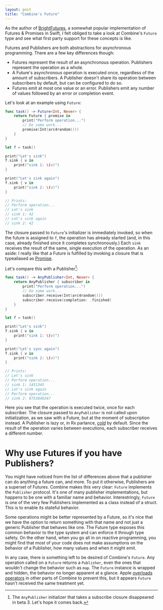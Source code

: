 ```yaml
---
layout: post
title: "Combine's Future"
---
```


As the author of [BrightFutures](https://github.com/Thomvis/BrightFutures), a somewhat popular implementation of Futures & Promises in Swift, I felt obliged to take a look at Combine's `Future` type and see what first party support for these concepts is like.

Futures and Publishers are both abstractions for asynchronous programming. There are a few key differences though:

- Futures represent the result of an asynchronous operation. Publishers represent the operation as a whole.
- A Future's asynchronous operation is executed once, regardless of the amount of subscribers. A Publisher doesn't share its operation between subscribers by default, but can be configured to do so.
- Futures emit at most one value or an error. Publishers emit any number of values followed by an error or completion event.

Let's look at an example using `Future`:

```swift
func task() -> Future<Int, Never> {
    return Future { promise in
        print("Perform operation...")
        // Do some work...
        promise(Int(arc4random()))
    }
}

let f = task()

print("Let's sink")
f.sink { v in
    print("sink 1: \(v)")
}

print("Let's sink again")
f.sink { v in
    print("sink 2: \(v)")
}

// Prints:
// Perform operation...
// Let's sink
// sink 1: 42
// Let's sink again
// sink 2: 42
```

The closure passed to `Future`'s initializer is immediately invoked, so when the future is assigned to `f`, the operation has already started (and, in this case, already finished since it completes synchronously.) Each `sink` receives the result of the same, single execution of the operation. As an aside: I really like that a Future is fulfilled by invoking a closure that is typealiased as [Promise](https://developer.apple.com/documentation/combine/future/promise).

Let's compare this with a Publisher[^1]:

```swift
func task() -> AnyPublisher<Int, Never> {
    return AnyPublisher { subscriber in
        print("Perform operation...")
        // Do some work...
        subscriber.receive(Int(arc4random()))
        subscriber.receive(completion: .finished)
    }
}

let f = task()

print("Let's sink")
f.sink { v in
    print("sink 1: \(v)")
}

print("Let's sync again")
f.sink { v in
    print("sink 2: \(v)")
}

// Prints:
// Let's sink
// Perform operation...
// sink 1: 1451345
// Let's sink again
// Perform operation...
// sink 2: 8753846347
```

Here you see that the operation is executed twice, once for each subscriber. The closure passed to `AnyPublisher` is not called upon initialization, as we saw with a Future, but at the moment of subscription instead. A Publisher is lazy or, in Rx parlance, [_cold_](https://github.com/ReactiveCocoa/ReactiveSwift/blob/master/Documentation/RxComparison.md#signals-and-signalproducers-hot-and-cold-observables) by default. Since the result of the operation varies between executions, each subscriber receives a different number.

# Why use Futures if you have Publishers?
You might have noticed from the list of differences above that a publisher can do anything a future can, and more. To put it otherwise, Publishers are a superset of Futures. Combine makes this very clear: `Future` implements the `Publisher` protocol. It's one of many publisher implementations, but happens to be one with a familiar name and behavior. Interestringly, `Future` is one of the very few Publishers implemented as a class instead of a struct. This is to enable its stateful behavior.

Some operations might be better represented by a Future, so it's nice that we have the option to return something with that name and not just a generic Publisher that behaves like one. The Future type exposes this common behavior to the type system and can enforce it through type safety. On the other hand, when you go all in on reactive programming, you might find that most of your code does not make assumptions on the behavior of a Publisher, how many values and when it might emit.

In any case, there is something left to be desired of Combine's `Future`. Any operation called on a `Future` returns a `Publisher`, even the ones that wouldn't change the behavior such as `map`. The `Future` instance is wrapped and hidden, the behavior no longer apparent at a glance. Apple [overloads operators](/2019/07/04/combine-types/) in other parts of Combine to prevent this, but it appears `Future` hasn't received the same treatment yet.

[^1]: The `AnyPublisher` initializer that takes a subscribe closure disappeared in beta 3. Let's hope it comes back.